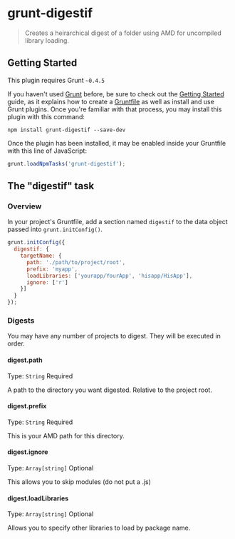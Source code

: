 # grunt-digestif

> Creates a heirarchical digest of a folder using AMD for uncompiled library loading.

## Getting Started
This plugin requires Grunt `~0.4.5`

If you haven't used [Grunt](http://gruntjs.com/) before, be sure to check out the [Getting Started](http://gruntjs.com/getting-started) guide, as it explains how to create a [Gruntfile](http://gruntjs.com/sample-gruntfile) as well as install and use Grunt plugins. Once you're familiar with that process, you may install this plugin with this command:

```shell
npm install grunt-digestif --save-dev
```

Once the plugin has been installed, it may be enabled inside your Gruntfile with this line of JavaScript:

```js
grunt.loadNpmTasks('grunt-digestif');
```

## The "digestif" task

### Overview
In your project's Gruntfile, add a section named `digestif` to the data object passed into `grunt.initConfig()`.

```js
grunt.initConfig({
  digestif: {
    targetName: {
      path: './path/to/project/root',
      prefix: 'myapp',
      loadLibraries: ['yourapp/YourApp', 'hisapp/HisApp'],
      ignore: ['r']
    }]
  }
});
```

### Digests

You may have any number of projects to digest. They will be executed in order.

#### digest.path
Type: `String`
Required

A path to the directory you want digested. Relative to the project root.

#### digest.prefix
Type: `String`
Required

This is your AMD path for this directory.

#### digest.ignore
Type: `Array[string]`
Optional

This allows you to skip modules (do not put a .js)

#### digest.loadLibraries
Type: `Array[string]`
Optional

Allows you to specify other libraries to load by package name.